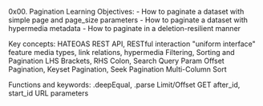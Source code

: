 0x00. Pagination
Learning Objectives:
    - How to paginate a dataset with simple page and page_size parameters
    - How to paginate a dataset with hypermedia metadata
    - How to paginate in a deletion-resilient manner

Key concepts:
HATEOAS
REST API, RESTful interaction
"uniform interface" feature
media types, link relations, hypermedia
Filtering, Sorting and Pagination
LHS Brackets, RHS Colon, Search Query Param
Offset Pagination, Keyset Pagination, Seek Pagination
Multi-Column Sort

Functions and keywords:
.deepEqual, .parse
Limit/Offset
GET
after_id, start_id URL parameters
